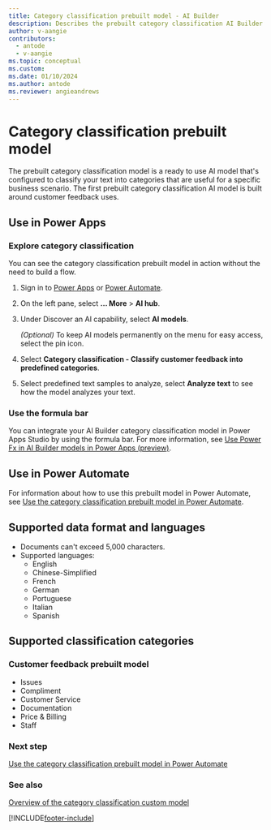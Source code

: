 ```yaml
---
title: Category classification prebuilt model - AI Builder
description: Describes the prebuilt category classification AI Builder model.
author: v-aangie
contributors:
  - antode
  - v-aangie
ms.topic: conceptual
ms.custom: 
ms.date: 01/10/2024
ms.author: antode
ms.reviewer: angieandrews
---
```


# Category classification prebuilt model

The prebuilt category classification model is a ready to use AI model that's configured to classify your text into categories that are useful for a specific business scenario. The first prebuilt category classification AI model is built around customer feedback uses.

## Use in Power Apps

### Explore category classification

You can see the category classification prebuilt model in action without the need to build a flow.

1. Sign in to [Power Apps](https://make.powerapps.com) or [Power Automate](https://make.powerautomate.com).
1. On the left pane, select **... More** > **AI hub**.
1. Under Discover an AI capability, select **AI models**.

    *(Optional)* To keep AI models permanently on the menu for easy access, select the pin icon.

1. Select **Category classification - Classify customer feedback into predefined categories**.
1. Select predefined text samples to analyze, select **Analyze text** to see how the model analyzes your text.

### Use the formula bar

You can integrate your AI Builder category classification model in Power Apps Studio by using the formula bar. For more information, see [Use Power Fx in AI Builder models in Power Apps (preview)](powerfx-in-powerapps.md).

## Use in Power Automate

For information about how to use this prebuilt model in Power Automate, see [Use the category classification prebuilt model in Power Automate](prebuilt-category-classification-pwr-automate.md).

## Supported data format and languages

- Documents can't exceed 5,000 characters.
- Supported languages:
  - English
  - Chinese-Simplified
  - French
  - German
  - Portuguese
  - Italian
  - Spanish

## Supported classification categories

### Customer feedback prebuilt model

- Issues
- Compliment
- Customer Service
- Documentation
- Price & Billing
- Staff

### Next step

[Use the category classification prebuilt model in Power Automate](prebuilt-category-classification-pwr-automate.md)

### See also

[Overview of the category classification custom model](text-classification-overview.md)


[!INCLUDE[footer-include](includes/footer-banner.md)]
